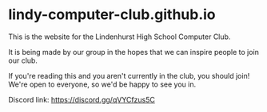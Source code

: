 # lindy-computer-club.github.io
This is the website for the Lindenhurst High School Computer Club.

It is being made by our group in the hopes that we can inspire people to join our club.

If you're reading this and you aren't currently in the club, you should join! We're open to everyone, so we'd be happy to see you in.

Discord link: https://discord.gg/qVYCfzus5C
